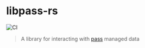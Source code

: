 # libpass-rs

![CI](https://github.com/ftsell/libpass-rs/actions/workflows/main/badge.svg?branch=main)

> A library for interacting with [pass](https://www.passwordstore.org/) managed data
